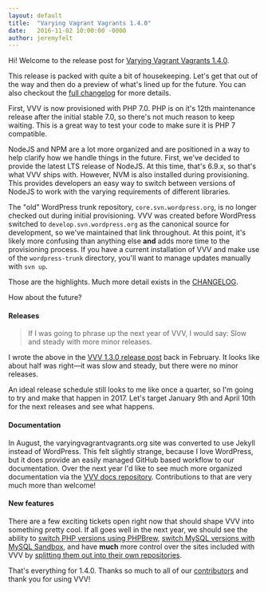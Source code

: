 ```yaml
---
layout: default
title:  "Varying Vagrant Vagrants 1.4.0"
date:   2016-11-02 10:00:00 -0000
author: jeremyfelt
---
```


Hi! Welcome to the release post for <a href="https://github.com/Varying-Vagrant-Vagrants/VVV/releases/tag/1.4.0">Varying Vagrant Vagrants 1.4.0</a>.

This release is packed with quite a bit of housekeeping. Let's get that out of the way and then do a preview of what's lined up for the future. You can also checkout the <a href="https://github.com/Varying-Vagrant-Vagrants/VVV/blob/1.4.0/CHANGELOG.md">full changelog</a> for more details.

First, VVV is now provisioned with PHP 7.0. PHP is on it's 12th maintenance release after the initial stable 7.0, so there's not much reason to keep waiting. This is a great way to test your code to make sure it is PHP 7 compatible.

NodeJS and NPM are a lot more organized and are positioned in a way to help clarify how we handle things in the future. First, we've decided to provide the latest LTS release of NodeJS. At this time, that's 6.9.x, so that's what VVV ships with. However, NVM is also installed during provisioning. This provides developers an easy way to switch between versions of NodeJS to work with the varying requirements of different libraries.

The "old" WordPress trunk repository, `core.svn.wordpress.org`, is no longer checked out during initial provisioning. VVV was created before WordPress switched to `develop.svn.wordpress.org` as the canonical source for development, so we've maintained that link throughout. At this point, it's likely more confusing than anything else <strong>and</strong> adds more time to the provisioning process. If you have a current installation of VVV and make use of the `wordpress-trunk` directory, you'll want to manage updates manually with `svn up`.

Those are the highlights. Much more detail exists in the <a href="https://github.com/Varying-Vagrant-Vagrants/VVV/blob/1.4.0/CHANGELOG.md">CHANGELOG</a>.

How about the future?

<h4>Releases</h4>

<blockquote>If I was going to phrase up the next year of VVV, I would say: Slow and steady with more minor releases.</blockquote>

I wrote the above in the <a href="https://varyingvagrantvagrants.org/blog/2016/02/21/varying-vagrant-vagrants-1-3-0.html">VVV 1.3.0 release post</a> back in February. It looks like about half was right—it was slow and steady, but there were no minor releases.

An ideal release schedule still looks to me like once a quarter, so I'm going to try and make that happen in 2017. Let's target January 9th and April 10th for the next releases and see what happens.

<h4>Documentation</h4>

In August, the varyingvagrantvagrants.org site was converted to use Jekyll instead of WordPress. This felt slightly strange, because I love WordPress, but it does provide an easily managed GitHub based workflow to our documentation. Over the next year I'd like to see much more organized documentation via the <a href="https://github.com/Varying-Vagrant-Vagrants/varyingvagrantvagrants.org">VVV docs repository</a>. Contributions to that are very much more than welcome!

<h4>New features</h4>

There are a few exciting tickets open right now that should shape VVV into something pretty cool. If all goes well in the next year, we should see the ability to <a href="https://github.com/Varying-Vagrant-Vagrants/VVV/pull/980">switch PHP versions using PHPBrew</a>, <a href="https://github.com/Varying-Vagrant-Vagrants/VVV/issues/835">switch MySQL versions with MySQL Sandbox</a>, and have <strong>much</strong> more control over the sites included with VVV by <a href="https://github.com/Varying-Vagrant-Vagrants/VVV/pull/980">splitting them out into their own repositories</a>.

That's everything for 1.4.0. Thanks so much to all of our <a href="https://github.com/Varying-Vagrant-Vagrants/VVV#varying-vagrant-vagrants">contributors</a> and thank you for using VVV!
